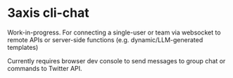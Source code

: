 # 3axis cli-chat

Work-in-progress. For connecting a single-user or team via websocket to remote APIs or server-side functions (e.g. dynamic/LLM-generated templates)

Currently requires browser dev console to send messages to group chat or commands to Twitter API.